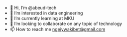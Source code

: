 - 👋 Hi, I’m @abeud-tech
- 👀 I’m interested in data engineering
- 🌱 I’m currently learning at MKU
- 💞️ I’m looking to collaborate on any topic of technology
- 📫 How to reach me ngeiywakibet@gmail.com

<!---
abeud-tech/abeud-tech is a ✨ special ✨ repository because its `README.md` (this file) appears on your GitHub profile.
You can click the Preview link to take a look at your changes.
--->
